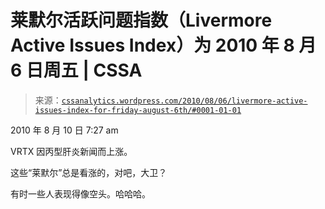 <!--yml

分类：未分类

日期：2024-05-12 18:19:50

-->

# 莱默尔活跃问题指数（Livermore Active Issues Index）为 2010 年 8 月 6 日周五 | CSSA

> 来源：[`cssanalytics.wordpress.com/2010/08/06/livermore-active-issues-index-for-friday-august-6th/#0001-01-01`](https://cssanalytics.wordpress.com/2010/08/06/livermore-active-issues-index-for-friday-august-6th/#0001-01-01)

2010 年 8 月 10 日 7:27 am

VRTX 因丙型肝炎新闻而上涨。

这些“莱默尔”总是看涨的，对吧，大卫？

有时一些人表现得像空头。哈哈哈。
